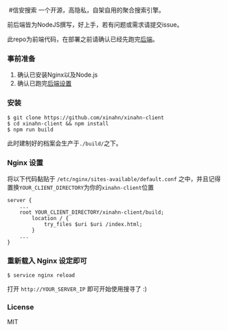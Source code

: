 ![]()
#信安搜索
一个开源，高隐私，自架自用的聚合搜索引擎。

前后端皆为NodeJS撰写，好上手，若有问题或需求请提交issue。

此repo为前端代码，在部署之前请确认已经先跑完[后端](https://github.com/xinahn/xinahn-socket)。

### 事前准备
1. 确认已安装Nginx以及Node.js
2. 确认已跑完[后端设置](https://github.com/xinahn/xinahn-socket)

### 安装
```console
$ git clone https://github.com/xinahn/xinahn-client
$ cd xinahn-client && npm install
$ npm run build
```
此时建制好的档案会生产于```./build/```之下。

### Nginx 设置
将以下代码黏贴于 ```/etc/nginx/sites-available/default.conf``` 之中，并且记得置换```YOUR_CLIENT_DIRECTORY```为你的```xinahn-client```位置
```
server {
	...
	root YOUR_CLIENT_DIRECTORY/xinahn-client/build;
		location / {
			try_files $uri $uri /index.html;
 		}
	...
}
```

### 重新载入 Nginx 设定即可
```console
$ service nginx reload
```
打开 ```http://YOUR_SERVER_IP``` 即可开始使用搜寻了 :)

### License
MIT